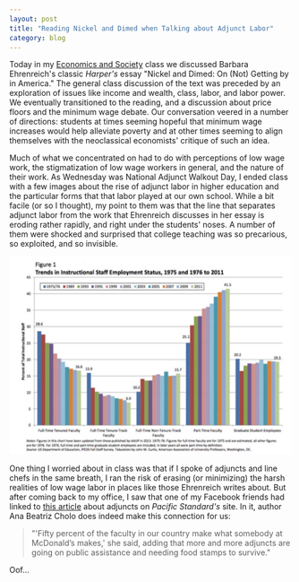 ```yaml
---
layout: post
title: "Reading Nickel and Dimed when Talking about Adjunct Labor"
category: blog
---
```


Today in my [Economics and Society](/economics-and-society/) class we discussed Barbara Ehrenreich's classic *Harper's* essay "Nickel and Dimed: On (Not) Getting by in America." The general class discussion of the text was preceded by an exploration of issues like income and wealth, class, labor, and labor power. We eventually transitioned to the reading, and a discussion about price floors and the minimum wage debate. Our conversation veered in a number of directions: students at times seeming hopeful that minimum wage increases would help alleviate poverty and at other times seeming to align themselves with the neoclassical economists' critique of such an idea.

Much of what we concentrated on had to do with perceptions of low wage work, the stigmatization of low wage workers in general, and the nature of their work. As Wednesday was National Adjunct Walkout Day, I ended class with a few images about the rise of adjunct labor in higher education and the particular forms that that labor played at our own school. While a bit facile (or so I thought), my point to them was that the line that separates adjunct labor from the work that Ehrenreich discusses in her essay is eroding rather rapidly, and right under the students' noses. A number of them were shocked and surprised that college teaching was so precarious, so exploited, and so invisible.

![A long view](/img/adjunct.jpg)

One thing I worried about in class was that if I spoke of adjuncts and line chefs in the same breath, I ran the risk of erasing (or minimizing) the harsh realities of low wage labor in places like those Ehrenreich writes about. But after coming back to my office, I saw that one of my Facebook friends had linked to [this article](http://www.psmag.com/business-economics/are-adjunct-professors-the-new-fast-food-workers) about adjuncts on *Pacific Standard's* site. In it, author Ana Beatriz Cholo does indeed make this connection for us:

> "'Fifty percent of the faculty in our country make what somebody at McDonald’s makes,' she said, adding that more and more adjuncts are going on public assistance and needing food stamps to survive."

Oof...
